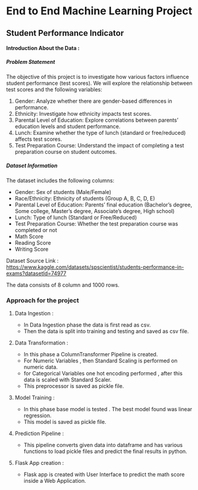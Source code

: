 # End to End Machine Learning Project

## Student Performance Indicator
#### Introduction About the Data :
##### Problem Statement
The objective of this project is to investigate how various factors influence student performance (test scores). We will explore the relationship between test scores and the following variables:

1. Gender: Analyze whether there are gender-based differences in performance.
2. Ethnicity: Investigate how ethnicity impacts test scores.
3. Parental Level of Education: Explore correlations between parents’ education levels and student performance.
4. Lunch: Examine whether the type of lunch (standard or free/reduced) affects test scores.
5. Test Preparation Course: Understand the impact of completing a test preparation course on student outcomes.

##### Dataset Information
The dataset includes the following columns:

  - Gender: Sex of students (Male/Female)
  - Race/Ethnicity: Ethnicity of students (Group A, B, C, D, E)
  - Parental Level of Education: Parents’ final education (Bachelor’s degree, Some college, Master’s degree, Associate’s degree, High school)
  - Lunch: Type of lunch (Standard or Free/Reduced)
  - Test Preparation Course: Whether the test preparation course was completed or not
  - Math Score
  - Reading Score
  - Writing Score

Dataset Source Link :  https://www.kaggle.com/datasets/spscientist/students-performance-in-exams?datasetId=74977

The data consists of 8 column and 1000 rows.

### Approach for the project
1. Data Ingestion :

    - In Data Ingestion phase the data is first read as csv.
    - Then the data is split into training and testing and saved as csv file.

2. Data Transformation :

    - In this phase a ColumnTransformer Pipeline is created.
    - For Numeric Variables , then Standard Scaling is performed on numeric data.
    - for Categorical Variables one hot encoding performed , after this data is scaled with Standard Scaler.
    - This preprocessor is saved as pickle file.

3. Model Training :

    - In this phase base model is tested . The best model found was linear regression.
    - This model is saved as pickle file.

4. Prediction Pipeline :

    - This pipeline converts given data into dataframe and has various functions to load pickle files and predict the final results in python.

5. Flask App creation :

    - Flask app is created with User Interface to predict the math score inside a Web Application.











